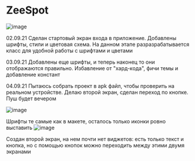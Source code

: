 # ZeeSpot
![image](https://user-images.githubusercontent.com/78436831/131809439-c0603bc2-a131-4a57-b3f7-b733f533b606.png)

02.09.21 Сделан стартовый экран входа в приложение. Добавлены шрифты, стили и цветовая схема. На данном этапе разразрабатывается класс для удобной работы с шрифтами и цветами

03.09.21 Добавлены еще шрифты, и теперь наконец то они отображаются правильно. Избавление от "хард-кода", фичи темы и добавление констант

04.09.21 Пытаюсь собрать проект в apk файл, чтобы проверить на реальном устройстве. Делаю второй экран, сделан переход по кнопке. Пуш будет вечером

![image](https://user-images.githubusercontent.com/78436831/132138398-c871a284-3931-4125-a26a-4d5324163bb7.png)

Шрифты те самые как в макете, осталось только иконки ровно выставить
![image](https://user-images.githubusercontent.com/78436831/132138403-7aa4cc94-39aa-4ed8-9c23-a843637373b0.png)

Создан второй экран, на нем почти нет виджетов: есть только текст и кнопка, но с помощью кнопок можно переходить между этими двумя экранами
